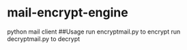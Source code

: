 # mail-encrypt-engine
python mail client
##Usage
run encryptmail.py to encrypt
run decryptmail.py to decrypt

